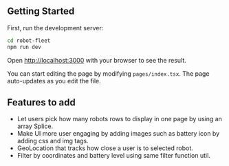 ## Getting Started

First, run the development server:

```bash
cd robot-fleet
npm run dev
```

Open [http://localhost:3000](http://localhost:3000) with your browser to see the result.

You can start editing the page by modifying `pages/index.tsx`. The page auto-updates as you edit the file.

## Features to add

- Let users pick how many robots rows to display in one page by using an array Splice. 
- Make UI more user engaging by adding images such as battery icon by adding css and img tags. 
- GeoLocation that tracks how close a user is to selected robot. 
- Filter by coordinates and battery level using same filter function util. 
